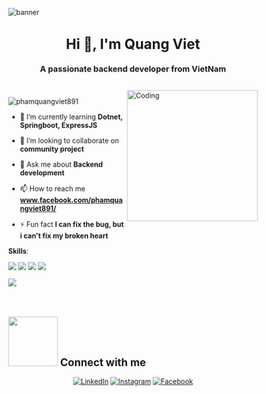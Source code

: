 ![banner](https://github.com/phamquangviet891/phamquangviet891/blob/main/banner-github.gif)
<h1 align="center">Hi 👋, I'm Quang Viet</h1>
<h3 align="center">A passionate backend developer from VietNam</h3>
<br>
<img align="right" alt="Coding" width="264" src="https://github.com/phamquangviet891/phamquangviet891/blob/main/right%20gif%20img.gif">

<p align="left"> <img src="https://komarev.com/ghpvc/?username=phamquangviet891&label=Profile%20views&color=0e75b6&style=flat" alt="phamquangviet891" /> </p>

- 🌱 I’m currently learning **Dotnet, Springboot, ExpressJS**

- 👯 I’m looking to collaborate on **community project**

- 💬 Ask me about **Backend development**

- 📫 How to reach me **www.facebook.com/phamquangviet891/**

- ⚡ Fun fact **I can fix the bug, but i can't fix my broken heart**

**Skills**:

![](https://img.shields.io/badge/.NET-5C2D91?style=for-the-badge&logo=.net&logoColor=white)
![](https://img.shields.io/badge/C%23-239120?style=for-the-badge&logo=c-sharp&logoColor=white)
![](https://img.shields.io/badge/postgresql-4169e1?style=for-the-badge)
![](https://img.shields.io/badge/GIT-E44C30?style=for-the-badge&logo=git&logoColor=white)

[![](https://img.shields.io/website-up-down-green-red/http/dev-quangviet.click)](https://dev-quangviet.click/)
<!---
![](https://img.shields.io/badge/Flutter-02569B?style=for-the-badge&logo=flutter&logoColor=white)
-->

<!---
![](https://img.shields.io/badge/React-20232A?style=for-the-badge&logo=react&logoColor=61DAFB)
![](https://img.shields.io/badge/React_Native-20232A?style=for-the-badge&logo=react&logoColor=61DAFB)

-->

</br>

<!--
<h2 align="center">My Github Statistics 🔥</h2>   
<p align="center"><img  src="https://github-readme-stats.vercel.app/api/top-langs?username=phamquangviet891&show_icons=true&locale=en&layout=compact&theme=radical" alt="phamquangviet891" /></p>
<br>
<h2 align="center">My contribution Streak 🔥</h2>
<p align="center"><img src="https://github-readme-stats.vercel.app/api?username=phamquangviet891&show_icons=true&locale=en&theme=radical" alt="phamquangviet891" /></p>
</br>
<br>
<p align="center"><img align="center" src="https://github-readme-streak-stats.herokuapp.com/?user=phamquangviet891&theme=radical" alt="phamquangviet891" /></p>
</br>-->

<!-- ## 🐍 A Snake Eating my Contributions Graph
<p align = "center">
	<img src = "https://github.com/7oSkaaa/7oSkaaa/blob/output/github-contribution-grid-snake.svg?" alt = "Snake Game"/>
</p> -->

## <picture> <img src="https://github.com/7oSkaaa/7oSkaaa/blob/main/Images/Connect-with-me.gif?raw=true" width="100px"> </picture> Connect with me
<p align="center">
  <a href="https://www.linkedin.com/in/phamquangviet891/"><img src="https://img.shields.io/badge/linkedin-%230A66C2.svg?style=plastic&logo=linkedin&logoColor=white" alt="LinkedIn"/></a>
	<a href="https://www.instagram.com/quangviet_17/"><img src="https://img.shields.io/badge/instagram-%23E4405F.svg?style=plastic&logo=instagram&logoColor=white" alt="Instagram"/></a>
	<a href="https://www.facebook.com/phamquangviet891/"><img src="https://img.shields.io/badge/facebook-%231877F2.svg?style=plastic&logo=facebook&logoColor=white" alt="Facebook"/></a>
</p>
